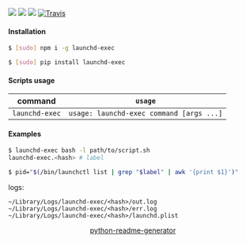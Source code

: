 <!--
https://pypi.org/project/readme-generator/
https://pypi.org/project/python-readme-generator/
-->

[![](https://img.shields.io/badge/OS-MacOS-blue.svg?longCache=True)]()
[![](https://img.shields.io/pypi/v/launchd-exec.svg?maxAge=3600)](https://pypi.org/project/launchd-exec/)
[![](https://img.shields.io/npm/v/launchd-exec.svg?maxAge=3600)](https://www.npmjs.com/package/launchd-exec)
[![Travis](https://api.travis-ci.org/looking-for-a-job/launchd-exec.svg?branch=master)](https://travis-ci.org/looking-for-a-job/launchd-exec/)

#### Installation
```bash
$ [sudo] npm i -g launchd-exec
```
```bash
$ [sudo] pip install launchd-exec
```

#### Scripts usage
command|`usage`
-|-
`launchd-exec` |`usage: launchd-exec command [args ...]`

#### Examples
```bash
$ launchd-exec bash -l path/to/script.sh
launchd-exec.<hash> # label

$ pid="$(/bin/launchctl list | grep "$label" | awk '{print $1}')"
```

logs:
```
~/Library/Logs/launchd-exec/<hash>/out.log
~/Library/Logs/launchd-exec/<hash>/err.log
~/Library/Logs/launchd-exec/<hash>/launchd.plist
```

<p align="center">
    <a href="https://pypi.org/project/python-readme-generator/">python-readme-generator</a>
</p>